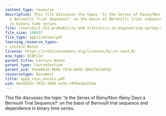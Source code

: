 ```yaml
---
content_type: resource
description: This file discusses the topic 'Is the Series of Rainy/Non-Rainy Days
  a Bernoulli Trial Sequence?' on the basis of Bernoulli trial sequence and dependence
  in binary time series.
file: /courses/1-151-probability-and-statistics-in-engineering-spring-2005/0ee92b3cf4331b9dac9ac0fbe1ea53da_app5_rain_norain.pdf
file_size: 148457
file_type: application/pdf
learning_resource_types:
- Lecture Notes
license: https://creativecommons.org/licenses/by-nc-sa/4.0/
ocw_type: OCWFile
parent_title: Lecture Notes
parent_type: CourseSection
parent_uid: 91eb0b32-4b9e-7374-b85b-2bb1f623dfa2
resourcetype: Document
title: app5_rain_norain.pdf
uid: 0ee92b3c-f433-1b9d-ac9a-c0fbe1ea53da
---
```

This file discusses the topic 'Is the Series of Rainy/Non-Rainy Days a Bernoulli Trial Sequence?' on the basis of Bernoulli trial sequence and dependence in binary time series.